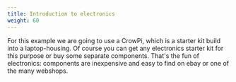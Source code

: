 ```yaml
---
title: Introduction to electronics
weight: 60
---
```


For this example we are going to use a CrowPi, which is a starter kit build into a laptop-housing. Of course you can get
any electronics starter kit for this purpose or buy some separate components. That's the fun of electronics: components
are inexpensive and easy to find on ebay or one of the many webshops.
